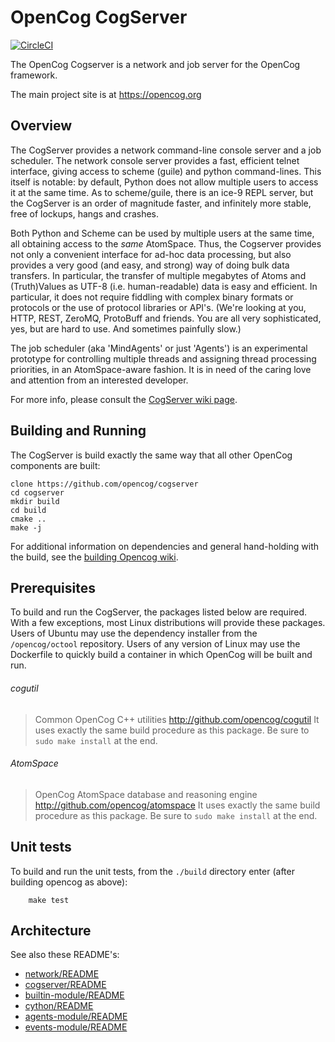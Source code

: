 OpenCog CogServer
=================

[![CircleCI](https://circleci.com/gh/opencog/cogserver.svg?style=svg)](https://circleci.com/gh/opencog/cogserver)

The OpenCog Cogserver is a network and job server for the OpenCog
framework.

The main project site is at https://opencog.org

Overview
--------
The CogServer provides a network command-line console server and
a job scheduler.  The network console server provides a fast,
efficient telnet interface, giving access to scheme (guile) and
python command-lines. This itself is notable: by default, Python
does not allow multiple users to access it at the same time. As
to scheme/guile, there is an ice-9 REPL server, but the CogServer
is an order of magnitude faster, and infinitely more stable,
free of lockups, hangs and crashes.

Both Python and Scheme can be used by multiple users at the same
time, all obtaining access to the *same* AtomSpace.  Thus, the
Cogserver provides not only a convenient interface for ad-hoc
data processing, but also provides a very good (and easy, and strong)
way of doing bulk data transfers. In particular, the transfer of
multiple megabytes of Atoms and (Truth)Values as UTF-8
(i.e. human-readable) data is easy and efficient. In particular,
it does not require fiddling with complex binary formats or
protocols or the use of protocol libraries or API's. (We're looking
at you, HTTP, REST, ZeroMQ, ProtoBuff and friends. You are all
very sophisticated, yes, but are hard to use. And sometimes painfully
slow.)

The job scheduler (aka 'MindAgents' or just 'Agents') is an
experimental prototype for controlling multiple threads and assigning
thread processing priorities, in an AtomSpace-aware fashion. It is in
need of the caring love and attention from an interested developer.

For more info, please consult the
[CogServer wiki page](https://wiki.opencog.org/w/CogServer).

Building and Running
--------------------
The CogServer is build exactly the same way that all other OpenCog
components are built:
```
clone https://github.com/opencog/cogserver
cd cogserver
mkdir build
cd build
cmake ..
make -j
```
For additional information on dependencies and general hand-holding
with the build, see the [building Opencog
wiki](http://wiki.opencog.org/wikihome/index.php/Building_OpenCog).

Prerequisites
-------------
To build and run the CogServer, the packages listed below are required.
With a few exceptions, most Linux distributions will provide these
packages. Users of Ubuntu may use the dependency installer from the
`/opencog/octool` repository.  Users of any version of Linux may
use the Dockerfile to quickly build a container in which OpenCog will
be built and run.

###### cogutil
> Common OpenCog C++ utilities
> http://github.com/opencog/cogutil
> It uses exactly the same build procedure as this package. Be sure
  to `sudo make install` at the end.

###### AtomSpace
> OpenCog AtomSpace database and reasoning engine
> http://github.com/opencog/atomspace
> It uses exactly the same build procedure as this package. Be sure
  to `sudo make install` at the end.

Unit tests
----------
To build and run the unit tests, from the `./build` directory enter
(after building opencog as above):
```
    make test
```

Architecture
------------
See also these README's:

* [network/README](opencog/cogserver/network/README.md)
* [cogserver/README](opencog/cogserver/server/README.md)
* [builtin-module/README](opencog/cogserver/modules/commands/README.md)
* [cython/README](opencog/cython/README.md)
* [agents-module/README](opencog/cogserver/modules/agents/README.md)
* [events-module/README](opencog/cogserver/modules/events/README.md)
